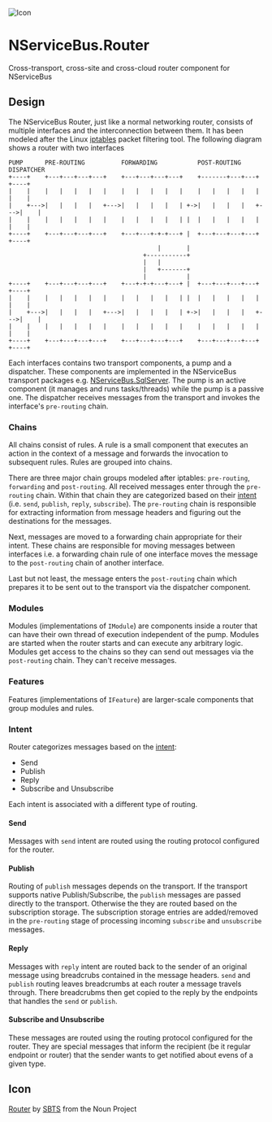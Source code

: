 ![Icon](https://raw.github.com/SzymonPobiega/NServiceBus.Router/master/icons/router.png)

# NServiceBus.Router

Cross-transport, cross-site and cross-cloud router component for NServiceBus

## Design

The NServiceBus Router, just like a normal networking router, consists of multiple interfaces and the interconnection between them. It has been modeled after the Linux [iptables](https://netfilter.org/projects/iptables/index.html) packet filtering tool. The following diagram shows a router with two interfaces

```
PUMP      PRE-ROUTING          FORWARDING           POST-ROUTING         DISPATCHER
+----+    +---+---+---+---+    +---+---+---+---+    +-------+---+---+    +----+
|    |    |   |   |   |   |    |   |   |   |   |    |   |   |   |   |    |    |
|    +--->|   |   |   |   +--->|   |   |   |   | +->|   |   |   |   +--->|    |
|    |    |   |   |   |   |    |   |   |   |   | |  |   |   |   |   |    |    |
+----+    +---+---+---+---+    +---+---+-+-+---+ |  +---+---+---+---+    +----+
                                         |       | 
                                     +-----------+
                                     |   |
                                     |   +-------+
                                     |           |
+----+    +---+---+---+---+    +---+-+-+---+---+ |  +---+---+---+---+    +----+
|    |    |   |   |   |   |    |   |   |   |   | |  |   |   |   |   |    |    |
|    +--->|   |   |   |   +--->|   |   |   |   | +->|   |   |   |   +--->|    |
|    |    |   |   |   |   |    |   |   |   |   |    |   |   |   |   |    |    |
+----+    +---+---+---+---+    +---+---+---+---+    +---+---+---+---+    +----+
```

Each interfaces contains two transport components, a pump and a dispatcher. These components are implemented in the NServiceBus transport packages e.g. [NServiceBus.SqlServer](https://www.nuget.org/packages/NServiceBus.SqlServer/). The pump is an active component (it manages and runs tasks/threads) while the pump is a passive one. The dispatcher receives messages from the transport and invokes the interface's `pre-routing` chain.

### Chains

All chains consist of rules. A rule is a small component that executes an action in the context of a message and forwards the invocation to subsequent rules. Rules are grouped into chains.

There are three major chain groups modeled after iptables: `pre-routing`, `forwarding` and `post-routing`. All received messages enter through the `pre-routing` chain. Within that chain they are categorized based on their [intent](https://docs.particular.net/nservicebus/messaging/headers#messaging-interaction-headers-nservicebus-messageintent) (i.e. `send`, `publish`, `reply`, `subscribe`). The `pre-routing` chain is responsible for extracting information from message headers and figuring out the destinations for the messages.

Next, messages are moved to a forwarding chain appropriate for their intent. These chains are responsible for moving messages between interfaces i.e. a forwarding chain rule of one interface moves the message to the `post-routing` chain of another interface.

Last but not least, the message enters the `post-routing` chain which prepares it to be sent out to the transport via the dispatcher component.

### Modules

Modules (implementations of `IModule`) are components inside a router that can have their own thread of execution independent of the pump. Modules are started when the router starts and can execute any arbitrary logic. Modules get access to the chains so they can send out messages via the `post-routing` chain. They can't receive messages.

### Features

Features (implementations of `IFeature`) are larger-scale components that group modules and rules.

### Intent

Router categorizes messages based on the [intent](https://docs.particular.net/nservicebus/messaging/headers#messaging-interaction-headers-nservicebus-messageintent):
 * Send
 * Publish
 * Reply
 * Subscribe and Unsubscribe

Each intent is associated with a different type of routing.

#### Send

Messages with `send` intent are routed using the routing protocol configured for the router.

#### Publish

Routing of `publish` messages depends on the transport. If the transport supports native Publish/Subscribe, the `publish` messages are passed directly to the transport. Otherwise the they are routed based on the subscription storage. The subscription storage entries are added/removed in the `pre-routing` stage of processing incoming `subscribe` and `unsubscribe` messages.

#### Reply

Messages with `reply` intent are routed back to the sender of an original message using breadcrubs contained in the message headers. `send` and `publish` routing leaves breadcrumbs at each router a message travels through. There breadcrubms then get copied to the reply by the endpoints that handles the `send` or `publish`.

#### Subscribe and Unsubscribe

These messages are routed using the routing protocol configured for the router. They are special messages that inform the recipient (be it regular endpoint or router) that the sender wants to get notified about evens of a given type. 


## Icon

[Router](https://thenounproject.com/search/?q=router&i=1602484) by [SBTS](https://thenounproject.com/sbts2018/) from the Noun Project

